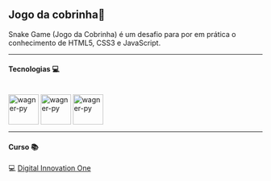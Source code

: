 ## Jogo da cobrinha:snake:

Snake Game (Jogo da Cobrinha) é um desafio para por em prática o conhecimento de HTML5, CSS3 e JavaScript.

---



#### Tecnologias 💻

<div style="display: inline_block"><br>
    <img align="center" alt="wagner-py" height="60" width="60" src="https://cdn.jsdelivr.net/gh/devicons/devicon/icons/html5/html5-original.svg" />
    <img align="center" alt="wagner-py" height="60" width="60" src="https://cdn.jsdelivr.net/gh/devicons/devicon/icons/css3/css3-original.svg" />
    <img align="center" alt="wagner-py" height="60" width="60" src="https://cdn.jsdelivr.net/gh/devicons/devicon/icons/javascript/javascript-original.svg" />

</div>

---



#### Curso :books:

:computer: [Digital Innovation One](https://digitalinnovation.one/sign-up?ref=8LH8KT61KF)
